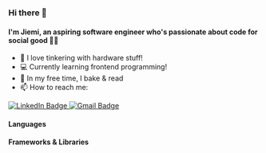 ### Hi there 👋

#### I'm Jiemi, an aspiring software engineer who's passionate about code for social good 👩‍💻
- 🤖 I love tinkering with hardware stuff!
- 💻 Currently learning frontend programming!
- 🍰 In my free time, I bake & read 
- 📫 How to reach me: 
<div id="badges">
  <a href="https://www.linkedin.com/in/chong-jie-mi/">
    <img src="https://img.shields.io/badge/LinkedIn-blue?style=for-the-badge&logo=linkedin&logoColor=white" alt="LinkedIn Badge"/>
  </a>
  <a href="https://www.linkedin.com/in/chong-jie-mi/">
    <img src="https://img.shields.io/badge/Gmail-D14836?style=for-the-badge&logo=gmail&logoColor=white" alt="Gmail Badge"/>
  </a>
  
  
</div>

#### Languages


#### Frameworks & Libraries
